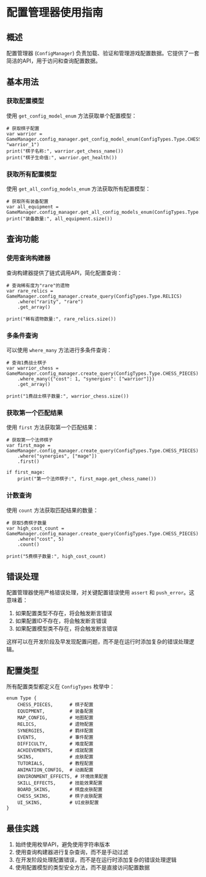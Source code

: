 # 配置管理器使用指南

## 概述

配置管理器 (`ConfigManager`) 负责加载、验证和管理游戏配置数据。它提供了一套简洁的API，用于访问和查询配置数据。

## 基本用法

### 获取配置模型

使用 `get_config_model_enum` 方法获取单个配置模型：

```gdscript
# 获取棋子配置
var warrior = GameManager.config_manager.get_config_model_enum(ConfigTypes.Type.CHESS_PIECES, "warrior_1")
print("棋子名称:", warrior.get_chess_name())
print("棋子生命值:", warrior.get_health())
```

### 获取所有配置模型

使用 `get_all_config_models_enum` 方法获取所有配置模型：

```gdscript
# 获取所有装备配置
var all_equipment = GameManager.config_manager.get_all_config_models_enum(ConfigTypes.Type.EQUIPMENT)
print("装备数量:", all_equipment.size())
```

## 查询功能

### 使用查询构建器

查询构建器提供了链式调用API，简化配置查询：

```gdscript
# 查询稀有度为"rare"的遗物
var rare_relics = GameManager.config_manager.create_query(ConfigTypes.Type.RELICS)
    .where("rarity", "rare")
    .get_array()

print("稀有遗物数量:", rare_relics.size())
```

### 多条件查询

可以使用 `where_many` 方法进行多条件查询：

```gdscript
# 查询1费战士棋子
var warrior_chess = GameManager.config_manager.create_query(ConfigTypes.Type.CHESS_PIECES)
    .where_many({"cost": 1, "synergies": ["warrior"]})
    .get_array()

print("1费战士棋子数量:", warrior_chess.size())
```

### 获取第一个匹配结果

使用 `first` 方法获取第一个匹配结果：

```gdscript
# 获取第一个法师棋子
var first_mage = GameManager.config_manager.create_query(ConfigTypes.Type.CHESS_PIECES)
    .where("synergies", ["mage"])
    .first()

if first_mage:
    print("第一个法师棋子:", first_mage.get_chess_name())
```

### 计数查询

使用 `count` 方法获取匹配结果的数量：

```gdscript
# 获取5费棋子数量
var high_cost_count = GameManager.config_manager.create_query(ConfigTypes.Type.CHESS_PIECES)
    .where("cost", 5)
    .count()

print("5费棋子数量:", high_cost_count)
```

## 错误处理

配置管理器使用严格错误处理，对关键配置错误使用 `assert` 和 `push_error`。这意味着：

1. 如果配置类型不存在，将会触发断言错误
2. 如果配置ID不存在，将会触发断言错误
3. 如果配置模型类不存在，将会触发断言错误

这样可以在开发阶段及早发现配置问题，而不是在运行时添加复杂的错误处理逻辑。

## 配置类型

所有配置类型都定义在 `ConfigTypes` 枚举中：

```gdscript
enum Type {
    CHESS_PIECES,      # 棋子配置
    EQUIPMENT,         # 装备配置
    MAP_CONFIG,        # 地图配置
    RELICS,            # 遗物配置
    SYNERGIES,         # 羁绊配置
    EVENTS,            # 事件配置
    DIFFICULTY,        # 难度配置
    ACHIEVEMENTS,      # 成就配置
    SKINS,             # 皮肤配置
    TUTORIALS,         # 教程配置
    ANIMATION_CONFIG,  # 动画配置
    ENVIRONMENT_EFFECTS, # 环境效果配置
    SKILL_EFFECTS,     # 技能效果配置
    BOARD_SKINS,       # 棋盘皮肤配置
    CHESS_SKINS,       # 棋子皮肤配置
    UI_SKINS,          # UI皮肤配置
}
```

## 最佳实践

1. 始终使用枚举API，避免使用字符串版本
2. 使用查询构建器进行复杂查询，而不是手动过滤
3. 在开发阶段处理配置错误，而不是在运行时添加复杂的错误处理逻辑
4. 使用配置模型的类型安全方法，而不是直接访问配置数据
